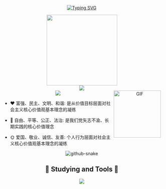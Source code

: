 <div align='center'>



  [![Typing SVG](https://readme-typing-svg.demolab.com?font=Fira+Code&pause=1000&width=435&lines=console.log(%22Hello%2C%20World%22);小余同学祝您今天愉快!&center=true&size=27)](https://git.io/typing-svg)

  <!-- knock code pictures 敲代码的图片 -->
  <picture>
    <source media="(prefers-color-scheme: dark)" srcset="https://cdn.jsdelivr.net/gh/sun0225SUN/sun0225SUN/assets/images/coding.gif" />
    <source media="(prefers-color-scheme: light)" srcset="https://cdn.jsdelivr.net/gh/sun0225SUN/sun0225SUN/assets/images/developer.svg" height="225px" />
    <img src="https://cdn.jsdelivr.net/gh/sun0225SUN/sun0225SUN/assets/images/coding.gif" />
  </picture>

  <br>

  <!--记录访问人次（详细版）-->
  <img src='https://u8views.com/api/v1/github/profiles/110705071/views/day-week-month-total-count.svg'>
  <br>
 <img src="https://cdn.jsdelivr.net/gh/demonq0q/demonq0q/assets/hr.gif">
 
  <a href="https://img-blog.csdnimg.cn/2019122617442217.gif">
    <img align="right"  alt="GIF" src="https://img-blog.csdnimg.cn/2019122617442217.gif" width="150"/>
  </a>
  <div align="left">
  	
  <!-- ### Hello World!  I am <b>chenorange<a target="_blank" href="javascript:;"></a></b> -->
  - :hearts: 富强、民主、文明、和谐: 是从价值目标层面对社会主义核心价值观基本理念的凝练
    
  - :1st_place_medal: 自由、平等、公正、法治: 是我们党矢志不渝、长期实践的核心价值理念
  
  - :sun_with_face: 爱国、敬业、诚信、友善: 个人行为层面对社会主义核心价值观基本理念的凝练
  
  
   
  </div>
  
  <picture>
    <source media="(prefers-color-scheme: dark)" srcset="https://cdn.jsdelivr.net/gh/sun0225SUN/sun0225SUN/profile-snake-contrib/github-contribution-grid-snake-dark.svg" />
    <source media="(prefers-color-scheme: light)" srcset="https://cdn.jsdelivr.net/gh/sun0225SUN/sun0225SUN/profile-snake-contrib/github-contribution-grid-snake.svg" />
    <img alt="github-snake" src="https://cdn.jsdelivr.net/gh/sun0225SUN/sun0225SUN/profile-snake-contrib/github-contribution-grid-snake-dark.svg" />
  </picture>

  <br>

  <div align='center'>

  <h2>
    💪 Studying and Tools 🔧
  </h2>


  <img src='https://skillicons.dev/icons?i=java,python,vue,spring,vscode,github,linux'>

  </div>






